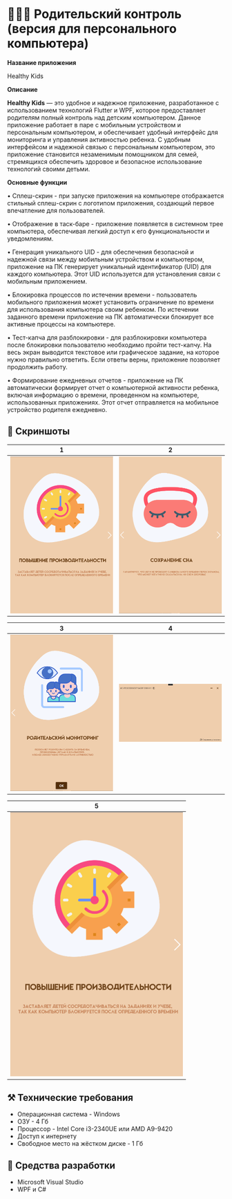# ‍👩‍👧‍👦 Родительский контроль (версия для персонального компьютера)

**Название приложения**

Healthy Kids

**Описание**

**Healthy Kids** — это удобное и надежное приложение, разработанное с использованием технологий Flutter и WPF, которое предоставляет родителям полный контроль над детским компьютером. Данное приложение работает в паре с мобильным устройством и персональным компьютером, и обеспечивает удобный интерфейс для мониторинга и управления активностью ребенка.
С удобным интерфейсом и надежной связью с персональным компьютером, это приложение становится незаменимым помощником для семей, стремящихся обеспечить здоровое и безопасное использование технологий своими детьми.

**Основные функции**

•	Сплеш-скрин - при запуске приложения на компьютере отображается стильный сплеш-скрин с логотипом приложения, создающий первое впечатление для пользователей.

•	Отображение в таск-баре - приложение появляется в системном трее компьютера, обеспечивая легкий доступ к его функциональности и уведомлениям.

•	Генерация уникального UID - для обеспечения безопасной и надежной связи между мобильным устройством и компьютером, приложение на ПК генерирует уникальный идентификатор (UID) для каждого компьютера. Этот UID используется для установления связи с мобильным приложением.

•	Блокировка процессов по истечении времени - пользователь мобильного приложения может установить ограничение по времени для использования компьютера своим ребенком. По истечении заданного времени приложение на ПК автоматически блокирует все активные процессы на компьютере.

•	Тест-капча для разблокировки - для разблокировки компьютера после блокировки пользователю необходимо пройти тест-капчу. На весь экран выводится текстовое или графическое задание, на которое нужно правильно ответить. Если ответы верны, приложение позволяет продолжить работу.

•	Формирование ежедневных отчетов - приложение на ПК автоматически формирует отчет о компьютерной активности ребенка, включая информацию о времени, проведенном на компьютере, использованных приложениях. Этот отчет отправляется на мобильное устройство родителя ежедневно.


## 📸 Скриншоты

| 1 | 2|
|------|-------|
|<img src="preview/image1.png" width="400">|<img src="preview/image2.png" width="400">|

| 3 | 4|
|------|-------|
|<img src="preview/image3.png" width="400">|<img src="preview/image4.png" width="400">|

| 5 |
|------|
|<img src="preview/image1.png" width="400">|


## ⚒️ Технические требования
* Операционная система - Windows
* ОЗУ - 4 Гб
* Процессор - Intel Core i3-2340UE или AMD A9-9420
* Доступ к интернету
* Свободное место на жёстком диске - 1 Гб
  

## 💫 Средства разработки
- Microsoft Visual Studio
- WPF и C#
